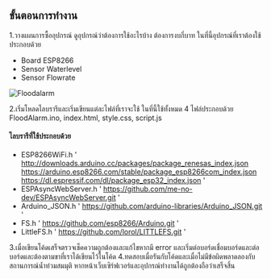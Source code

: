 ## ขั้นตอนการทำงาน
1.วางแผนการซื้ออุปกรณ์ ดูอุปกรณ์ว่าต้องการใช้อะไรบ้าง ต้องการงบกี่บาท ในที่นี้อุปกรณ์ที่เราต้องใช้ประกอบด้วย 

* Board ESP8266
* Sensor Waterlevel
* Sensor Flowrate

  
![Floodalarm](https://github.com/user-attachments/assets/d566802b-8703-44a5-b649-ff463b77d27b)

  
2.เริ่มโหลดไลบรารีและเริ่มเขียนแต่ละไฟล์ที่เราจะใช้ ในที่นี้ใช้ทั้งหมด 4 ไฟล์ประกอบด้วย FloodAlarm.ino, index.html, style.css, script.js

#### ไลบรารีที่ใช้ประกอบด้วย
* ESP8266WiFi.h
\' http://downloads.arduino.cc/packages/package_renesas_index.json
https://arduino.esp8266.com/stable/package_esp8266com_index.json
https://dl.espressif.com/dl/package_esp32_index.json \'
* ESPAsyncWebServer.h
\' https://github.com/me-no-dev/ESPAsyncWebServer.git  \'
* Arduino_JSON.h
\' https://github.com/arduino-libraries/Arduino_JSON.git \'
* FS.h
\' https://github.com/esp8266/Arduino.git \'
* LittleFS.h
\' https://github.com/lorol/LITTLEFS.git \'


3.เมื่อเขียนโค้ดเสร็จตรวจเช็คความถูกต้องและแก้ไขหากมี error และเริ่มต่อบอร์ดเชื่อมบอร์ดและต่อบอร์ดและต้องตามขาที่เราได้เขียนไว้ในโค้ด 
4.ทดสอบเมื่อรันกับโค้ดและเมื่อไม่มีข้อผิดพลาดลองกับสถานการณ์น้ำท่วมสมมุติ หากหน้าเว็บเซิร์ฟเวอร์และอุปกรณ์ทำงานได้ถูกต้องถือว่าเสร็จสิ้น
